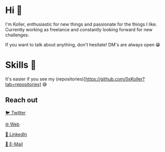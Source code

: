 # Hi 👋
I'm Koller, enthusiastic for new things and passionate for the things I like. Currently working as freelance and constantly looking forward for new challenges. 

If you want to talk about anything, don't hesitate! DM's are always open 😁

# Skills 🔨
It's easier if you see my (repositories)[https://github.com/0xKoller?tab=repositories] 😅

## Reach out
 [🐦 Twitter](https://twitter.com/0xKoller)
 
 [🌐 Web](0xkoller.com)
 
 [💼 LinkedIn](https://www.linkedin.com/in/joseluiskoller/)
 
 [📧 E-Mail](mailto:joseluis@0xkoller.com)
